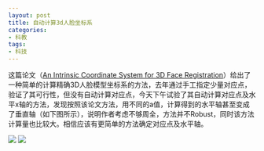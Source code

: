 ```yaml
---
layout: post
title: 自动计算3d人脸坐标系
categories:
- 科教
tags:
- 科技
---
```

  这篇论文（[An Intrinsic Coordinate System for 3D Face Registration](http://kahlan.eps.surrey.ac.uk/pobi/Koppen-ICPR-2012.pdf)）给出了一种简单的计算精确3D人脸模型坐标系的方法，<!--more-->去年通过手工指定少量对应点，验证了其可行性，但没有自动计算对应点，今天下午试验了其自动计算对应点及水平x轴的方法，发现按照该论文方法，用不同的a值，计算得到的水平轴甚至变成了垂直轴（如下图所示），说明作者考虑不够周全，方法并不Robust，同时该方法计算量也比较大。相信应该有更简单的方法确定对应点及水平轴。
  
  ![](http://blog.hwdong.com/images/z_axis.jpg)
  ![](http://blog.hwdong.com/images/z_axis_2.jpg)

